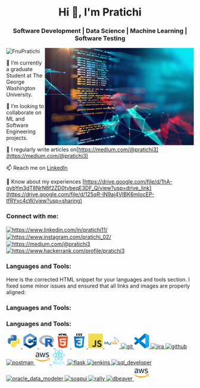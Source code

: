 
<h1 align="center">Hi 👋, I'm Pratichi</h1>
<h3 align="center">Software Development | Data Science | Machine Learning | Software Testing</h3>
<img align="right" alt="Coding" width="400" src="image.png">
<img src="https://camo.githubusercontent.com/f864ff8f2d55e2887edfe8492de2a76827d52c65dabb0ddbb1072747bd7964e5/68747470733a2f2f6b6f6d617265762e636f6d2f67687076632f3f757365726e616d653d616d616e2d616268697368656b2d3138266c6162656c3d50726f66696c65253230766965777326636f6c6f723d306537356236267374796c653d666c6174" alt="FnuPratichi" data-canonical-src="https://komarev.com/ghpvc/?username=FnuPratichi&amp;label=Profile%20views&amp;color=0e75b6&amp;style=flat" style="max-width: 100%;">



🌱 I’m currently a graduate Student at The George Washington University.<br>

💞️ I’m looking to collaborate on ML and Software Engineering projects.<br>

📝 I regularly write articles on[https://medium.com/@pratichi3](https://medium.com/@pratichi3)

📫 Reach me on <a href="https://www.linkedin.com/in/pratichi11/" class="links">LinkedIn</a>

📄 Know about my experiences [https://drive.google.com/file/d/1hA-qybYm3dT8NrN8f2ZD0tvbeqE3DF_Q/view?usp=drive_link](https://drive.google.com/file/d/125qR-IN9aj4VIBK6mIocEP-tfRYvc4cW/view?usp=sharing)


<h3 align="left">Connect with me:</h3>
<p align="left"><a href="https://www.linkedin.com/in/pratichi11/" target="blank"><img align="center" src="https://raw.githubusercontent.com/rahuldkjain/github-profile-readme-generator/master/src/images/icons/Social/linked-in-alt.svg" alt="https://www.linkedin.com/in/pratichi11/" height="30" width="40" /></a><a href="https://www.instagram.com/pratichi_02/" target="blank"><img align="center" src="https://raw.githubusercontent.com/rahuldkjain/github-profile-readme-generator/master/src/images/icons/Social/instagram.svg" alt="https://www.instagram.com/pratichi_02/" height="30" width="40" /></a><a href="https://medium.com/@pratichi3" target="blank"><img align="center" src="https://raw.githubusercontent.com/rahuldkjain/github-profile-readme-generator/master/src/images/icons/Social/medium.svg" alt="https://medium.com/@pratichi3" height="30" width="40" /></a><a href="https://www.hackerrank.com/profile/pratichi3" target="blank"><img align="center" src="https://raw.githubusercontent.com/rahuldkjain/github-profile-readme-generator/master/src/images/icons/Social/hackerrank.svg" alt="https://www.hackerrank.com/profile/pratichi3" height="30" width="40" /></a></p>


<h3 align="left">Languages and Tools:</h3>
Here is the corrected HTML snippet for your languages and tools section. I fixed some minor issues and ensured that all links and images are properly aligned:

<h3 align="left">Languages and Tools:</h3>
<p align="left">

<h3 align="left">Languages and Tools:</h3>
<p align="left">
  <a href="https://www.python.org" target="_blank" rel="noreferrer">
    <img src="https://raw.githubusercontent.com/devicons/devicon/master/icons/python/python-original.svg" alt="python" width="40" height="40"/>
  </a>
  <a href="https://en.wikipedia.org/wiki/C%2B%2B" target="_blank" rel="noreferrer">
    <img src="https://raw.githubusercontent.com/devicons/devicon/master/icons/cplusplus/cplusplus-original.svg" alt="cplusplus" width="40" height="40"/>
  </a>
  <a href="https://www.r-project.org/" target="_blank" rel="noreferrer">
    <img src="https://raw.githubusercontent.com/devicons/devicon/master/icons/r/r-original.svg" alt="r" width="40" height="40"/>
  </a>
  <a href="https://developer.mozilla.org/en-US/docs/Web/HTML" target="_blank" rel="noreferrer">
    <img src="https://raw.githubusercontent.com/devicons/devicon/master/icons/html5/html5-original-wordmark.svg" alt="html5" width="40" height="40"/>
  </a>
  <a href="https://developer.mozilla.org/en-US/docs/Web/CSS" target="_blank" rel="noreferrer">
    <img src="https://raw.githubusercontent.com/devicons/devicon/master/icons/css3/css3-original-wordmark.svg" alt="css3" width="40" height="40"/>
  </a>
  <a href="https://developer.mozilla.org/en-US/docs/Web/JavaScript" target="_blank" rel="noreferrer">
    <img src="https://raw.githubusercontent.com/devicons/devicon/master/icons/javascript/javascript-original.svg" alt="javascript" width="40" height="40"/>
  </a>
  <a href="https://www.mysql.com/" target="_blank" rel="noreferrer">
    <img src="https://raw.githubusercontent.com/devicons/devicon/master/icons/mysql/mysql-original-wordmark.svg" alt="mysql" width="40" height="40"/>
  </a>
  <a href="https://git-scm.com/" target="_blank" rel="noreferrer">
    <img src="https://www.vectorlogo.zone/logos/git-scm/git-scm-icon.svg" alt="git" width="40" height="40"/>
  </a>
  <a href="https://code.visualstudio.com/" target="_blank" rel="noreferrer">
    <img src="https://raw.githubusercontent.com/devicons/devicon/master/icons/vscode/vscode-original.svg" alt="vscode" width="40" height="40"/>
  </a>
  <a href="https://www.atlassian.com/software/jira" target="_blank" rel="noreferrer">
    <img src="https://www.vectorlogo.zone/logos/atlassian_jira/atlassian_jira-icon.svg" alt="jira" width="40" height="40"/>
  </a>
  <a href="https://github.com/" target="_blank" rel="noreferrer">
    <img src="https://www.vectorlogo.zone/logos/github/github-icon.svg" alt="github" width="40" height="40"/>
  </a>
  <a href="https://www.postman.com/" target="_blank" rel="noreferrer">
    <img src="https://www.vectorlogo.zone/logos/getpostman/getpostman-icon.svg" alt="postman" width="40" height="40"/>
  </a>
  <a href="https://aws.amazon.com/" target="_blank" rel="noreferrer">
    <img src="https://raw.githubusercontent.com/devicons/devicon/master/icons/amazonwebservices/amazonwebservices-original-wordmark.svg" alt="aws" width="40" height="40"/>
  </a>
  <a href="https://reactjs.org/" target="_blank" rel="noreferrer">
    <img src="https://raw.githubusercontent.com/devicons/devicon/master/icons/react/react-original-wordmark.svg" alt="reactjs" width="40" height="40"/>
  </a>
  <a href="https://flask.palletsprojects.com/" target="_blank" rel="noreferrer">
    <img src="https://www.vectorlogo.zone/logos/pocoo_flask/pocoo_flask-icon.svg" alt="flask" width="40" height="40"/>
  </a>
  <a href="https://www.jenkins.io/" target="_blank" rel="noreferrer">
    <img src="https://www.vectorlogo.zone/logos/jenkins/jenkins-icon.svg" alt="jenkins" width="40" height="40"/>
  </a>
  <a href="https://www.oracle.com/tools/developer-tools/sql-developer/" target="_blank" rel="noreferrer">
    <img src="https://www.vectorlogo.zone/logos/oracle/oracle-icon.svg" alt="sql_developer" width="40" height="40"/>
  </a>
  <a href="https://www.oracle.com/tools/data-modeling/" target="_blank" rel="noreferrer">
    <img src="https://www.vectorlogo.zone/logos/oracle/oracle-icon.svg" alt="oracle_data_modeler" width="40" height="40"/>
  </a>
  <a href="https://www.soapui.org/" target="_blank" rel="noreferrer">
    <img src="https://www.example.com/soapui-icon.svg" alt="soapui" width="40" height="40"/> <!-- Placeholder -->
  </a>
  <a href="https://rally1.rallydev.com/" target="_blank" rel="noreferrer">
    <img src="https://www.example.com/rally-icon.svg" alt="rally" width="40" height="40"/> <!-- Placeholder -->
  </a>
  <a href="https://dbeaver.io/" target="_blank" rel="noreferrer">
    <img src="https://www.example.com/dbeaver-icon.svg" alt="dbeaver" width="40" height="40"/> <!-- Placeholder -->
  </a>
  <a href="https://aws.amazon.com/ec2/" target="_blank" rel="noreferrer">
    <img src="https://raw.githubusercontent.com/devicons/devicon/master/icons/amazonwebservices/amazonwebservices-original-wordmark.svg" alt="ec2" width="40" height="40"/>
  </a>
</p>
